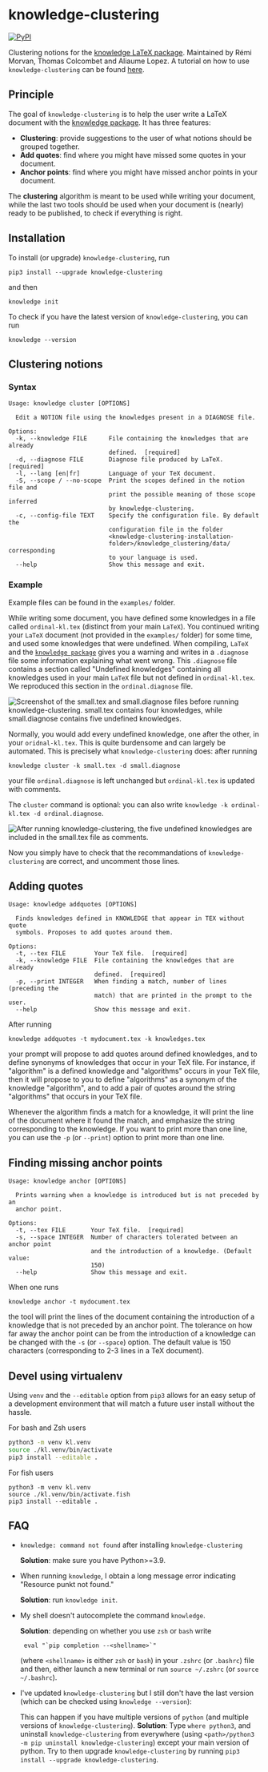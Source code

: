 # knowledge-clustering

[![PyPI](https://img.shields.io/pypi/v/knowledge-clustering.svg)](https://pypi.python.org/pypi/knowledge-clustering)

Clustering notions for the [knowledge LaTeX package](https://ctan.org/pkg/knowledge).
Maintained by Rémi Morvan, Thomas Colcombet and Aliaume Lopez.
A tutorial on how to use `knowledge-clustering` can be found [here](https://github.com/remimorvan/knowledge-examples).

## Principle

The goal of `knowledge-clustering` is to help the user write a LaTeX document with
the [knowledge package](https://ctan.org/pkg/knowledge).
It has three features:

  - **Clustering**: provide suggestions to the user of what notions should be grouped together.
  - **Add quotes**: find where you might have missed some quotes in your document.
  - **Anchor points**: find where you might have missed anchor points in your document.

The **clustering** algorithm is meant to be used while writing your document, while the last two tools
should be used when your document is (nearly) ready to be published, to check if everything is right.

## Installation

To install (or upgrade) `knowledge-clustering`, run

    pip3 install --upgrade knowledge-clustering

and then

    knowledge init
    
To check if you have the latest version of `knowledge-clustering`, you can run

    knowledge --version

## Clustering notions 

### Syntax

```
Usage: knowledge cluster [OPTIONS]

  Edit a NOTION file using the knowledges present in a DIAGNOSE file.

Options:
  -k, --knowledge FILE      File containing the knowledges that are already
                            defined.  [required]
  -d, --diagnose FILE       Diagnose file produced by LaTeX.  [required]
  -l, --lang [en|fr]        Language of your TeX document.
  -S, --scope / --no-scope  Print the scopes defined in the notion file and
                            print the possible meaning of those scope inferred
                            by knowledge-clustering.
  -c, --config-file TEXT    Specify the configuration file. By default the
                            configuration file in the folder
                            <knowledge-clustering-installation-
                            folder>/knowledge_clustering/data/ corresponding
                            to your language is used.
  --help                    Show this message and exit.
```

### Example

Example files can be found in the `examples/` folder.

While writing some document, you have defined some knowledges in a file called `ordinal-kl.tex` (distinct
from your main `LaTeX`).
You continued writing your `LaTeX` document (not provided in the `examples/` folder)
for some time, and used some knowledges that were undefined.
When compiling, `LaTeX` and the [`knowledge package`](https://ctan.org/pkg/knowledge) gives you a warning
and writes in a `.diagnose` file some information explaining what went wrong. This `.diagnose` file contains
a section called "Undefined knowledges" containing all knowledges used in your main `LaTeX` file but not
defined in `ordinal-kl.tex`. We reproduced this section
in the `ordinal.diagnose` file.

![Screenshot of the `small.tex` and `small.diagnose` files before running knowledge-clustering. `small.tex` contains four knowledges, while `small.diagnose` contains five undefined knowledges.](img/small-before.png "Files `small.tex` and `small.diagnose` before running knowledge-clustering")

Normally, you would add every undefined knowledge, one after the other, in your
`oridnal-kl.tex`. This is quite burdensome and can
largely be automated. This is precisely what `knowledge-clustering` does: after running

    knowledge cluster -k small.tex -d small.diagnose

your file `ordinal.diagnose` is left unchanged
but `ordinal-kl.tex` is updated with comments.

The `cluster` command is optional: you can also write `knowledge -k ordinal-kl.tex -d ordinal.diagnose`.

![After running knowledge-clustering, the five undefined knowledges are included in the `small.tex` file as comments.](img/small-after.png "Files `ordinal-kl.tex` and `ordinal.diagnose` after running knowledge-clustering`")

Now you simply have to check that the recommandations of `knowledge-clustering` are
correct, and uncomment those lines.

## Adding quotes

```
Usage: knowledge addquotes [OPTIONS]

  Finds knowledges defined in KNOWLEDGE that appear in TEX without quote
  symbols. Proposes to add quotes around them.

Options:
  -t, --tex FILE        Your TeX file.  [required]
  -k, --knowledge FILE  File containing the knowledges that are already
                        defined.  [required]
  -p, --print INTEGER   When finding a match, number of lines (preceding the
                        match) that are printed in the prompt to the user.
  --help                Show this message and exit.
```

After running 

    knowledge addquotes -t mydocument.tex -k knowledges.tex

your prompt will propose to add quotes around defined knowledges,
and to define synonyms of knowledges that occur in your TeX file. For instance, if
"algorithm" is a defined knowledge and "algorithms" occurs in your TeX file, then
it will propose to you to define "algorithms" as a synonym of the knowledge "algorithm",
and to add a pair of quotes around the string "algorithms" that occurs in your TeX file.

Whenever the algorithm finds a match for a knowledge, it will print the line of
the document where it found the match, and emphasize the string corresponding to the knowledge.
If you want to print more than one line, you can use the `-p` (or `--print`) option
to print more than one line.

## Finding missing anchor points

```
Usage: knowledge anchor [OPTIONS]

  Prints warning when a knowledge is introduced but is not preceded by an
  anchor point.

Options:
  -t, --tex FILE       Your TeX file.  [required]
  -s, --space INTEGER  Number of characters tolerated between an anchor point
                       and the introduction of a knowledge. (Default value:
                       150)
  --help               Show this message and exit.
```

When one runs

    knowledge anchor -t mydocument.tex

the tool will print the lines of the document containing the
introduction of a knowledge that is not preceded by an anchor point.
The tolerance on how far away the anchor point can be from the
introduction of a knowledge can be changed with the `-s` (or `--space`)
option. The default value is 150 characters (corresponding to 2-3 lines in a
TeX document).

## Devel using virtualenv

Using `venv` and the `--editable` option from `pip3` allows for an easy
setup of a development environment that will match a future user install without
the hassle.

For bash and Zsh users

```bash
python3 -m venv kl.venv
source ./kl.venv/bin/activate
pip3 install --editable .
```

For fish users

```fish
python3 -m venv kl.venv
source ./kl.venv/bin/activate.fish
pip3 install --editable .
```

## FAQ

- `knowledge: command not found` after installing `knowledge-clustering`

  **Solution**: make sure you have Python>=3.9.
  
- When running `knowledge`, I obtain a long message error indicating "Resource punkt not found."

  **Solution**: run `knowledge init`.

- My shell doesn't autocomplete the command `knowledge`.

  **Solution**: depending on whether you use `zsh` or `bash` write

       eval "`pip completion --<shellname>`"

  (where `<shellname>` is either `zsh` or `bash`)
  in your `.zshrc` (or `.bashrc`) file and then,
  either launch a new terminal or run `source ~/.zshrc`
  (or `source ~/.bashrc`).

- I've updated `knowledge-clustering` but I still don't have the last version (which can be checked using `knowledge --version`):

  This can happen if you have multiple versions of `python` (and multiple versions
  of `knowledge-clustering`).
  **Solution**: Type `where python3`, and uninstall `knowledge-clustering`
  from everywhere (using `<path>/python3 -m pip uninstall knowledge-clustering`)
  except your main version of python. Try to then upgrade `knowledge-clustering`
  by running `pip3 install --upgrade knowledge-clustering`.
